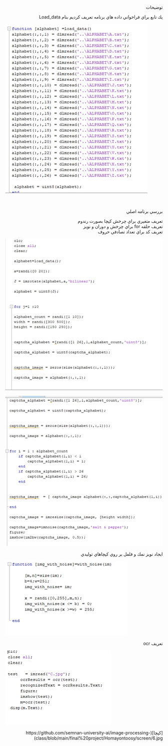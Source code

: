 <div dir="rtl">
  
  توضيحات
    </div>
    
    
  
<div dir="rtl">
 

يك تابع براي فراخواني داده هاي برنامه تعريف كرديم بنام 
Load_data 
</div>
    

![load_data](https://github.com/semnan-university-ai/image-processing-class/blob/main/final%20project/Homayontoosy/screen/1.jpg)

<br/>

<div dir="rtl">
  
   بررسي برنامه اصلي 
  
  تعريف متغيري براي چرخش كپچا بصورت رندوم
  <br/>
  تعريف حلقه for براي چرخش و دوران و نويز
  <br/>
  تعريف كد براي تعداد تصادفي حروف

  
</div>

    

![برنامه اصلي](https://github.com/semnan-university-ai/image-processing-class/blob/main/final%20project/Homayontoosy/screen/2.jpg)




![برنامه اصلي](https://github.com/semnan-university-ai/image-processing-class/blob/main/final%20project/Homayontoosy/screen/3.jpg)



<div dir="rtl">
  
   ايجاد نويز نمك و فلفل بر روي كپچاهاي توليدي
  
</div>

![نويز نمك و فلفل](https://github.com/semnan-university-ai/image-processing-class/blob/main/final%20project/Homayontoosy/screen/5.jpg)

<div dir="rtl">
  
  تعريف ocr
  
</div>

![تعريف ocr](https://github.com/semnan-university-ai/image-processing-class/blob/main/final%20project/Homayontoosy/screen/4.jpg)

</div>

<div dir="rtl">
  [كپچا](https://github.com/semnan-university-ai/image-processing-class/blob/main/final%20project/Homayontoosy/screen/6.jpg)
 </dir>
